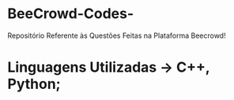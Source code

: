 # BeeCrowd-Codes-
Repositório Referente às Questões Feitas na Plataforma Beecrowd!

# Linguagens Utilizadas -> C++, Python;
